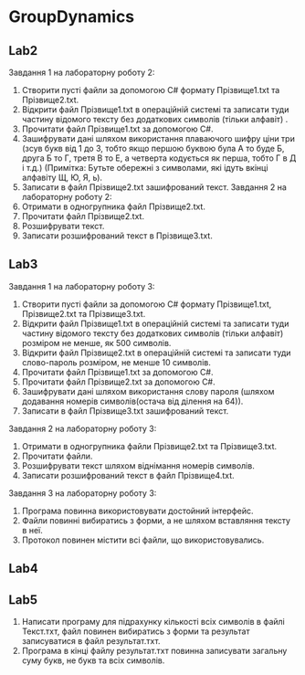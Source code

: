 # GroupDynamics
## Lab2
Завдання 1 на лабораторну роботу 2:
1.	Створити пусті файли за допомогою С# формату Прізвище1.txt та Прізвище2.txt.
2.	Відкрити файл Прізвище1.txt в операційній системі та записати туди частину відомого тексту без додаткових символів (тільки алфавіт) .
3.	Прочитати файл Прізвище1.txt за допомогою С#.
4.	Зашифрувати дані шляхом використання плаваючого шифру ціни три (зсув букв від 1 до 3, тобто якщо першою буквою була А то буде Б, друга Б то Г, третя В то Е, а четверта кодується як перша, тобто Г в Д і т.д.) (Примітка: Бутьте обережні з символами, які ідуть вкінці алфавіту Щ, Ю, Я, ь).
5.	Записати в файл Прізвище2.txt зашифрований текст.
Завдання 2 на лабораторну роботу 2:
1.	Отримати в одногрупника файл Прізвище2.txt.
2.	Прочитати файл Прізвище2.txt.
3.	Розшифрувати текст.
4.	Записати розшифрований текст в Прізвище3.txt.


## Lab3
Завдання 1 на лабораторну роботу 3:
1.	Створити пусті файли за допомогою С# формату Прізвище1.txt, Прізвище2.txt та Прізвище3.txt.
2.	Відкрити файл Прізвище1.txt в операційній системі та записати туди частину відомого тексту без додаткових символів (тільки алфавіт) розміром не менше, як 500 символів.
3.	Відкрити файл Прізвище2.txt в операційній системі та записати туди слово-пароль розміром, не менше 10 символів.
4.	Прочитати файл Прізвище1.txt за допомогою С#.
5.	Прочитати файл Прізвище2.txt за допомогою С#.
6.	Зашифрувати дані шляхом використання слову пароля (шляхом додавання номерів символів(остача від ділення на 64)).
7.	Записати в файл Прізвище3.txt зашифрований текст.

Завдання 2 на лабораторну роботу 3:
1.	Отримати в одногрупника файли Прізвище2.txt та Прізвище3.txt.
2.	Прочитати файли.
3.	Розшифрувати текст шляхом віднімання номерів символів.
4.	Записати розшифрований текст в файл Прізвище4.txt.

Завдання 3 на лабораторну роботу 3:
1.	Програма повинна використовувати достойний інтерфейс.
2.	Файли повинні вибиратись з форми, а не шляхом вставляння тексту в неї.
3.	Протокол повинен містити всі файли, що використовувались.


## Lab4

## Lab5
1. Написати програму для підрахунку кількості всіх символів в файлі Текст.тхт, файл повинен вибиратись з форми та результат записуватися в файл результат.тхт.
2. Програма в кінці файлу результат.тхт повинна записувати загальну суму букв, не букв та всіх символів.

